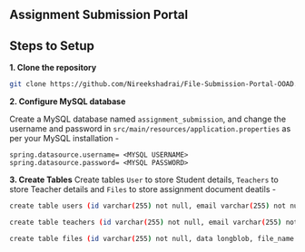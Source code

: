 ## Assignment Submission Portal

## Steps to Setup

**1. Clone the repository** 

```bash
git clone https://github.com/Nireekshadrai/File-Submission-Portal-OOAD.git
```

**2. Configure MySQL database**

Create a MySQL database named `assignment_submission`, and change the username and password in `src/main/resources/application.properties` as per your MySQL
installation -

```properties
spring.datasource.username= <MYSQL USERNAME>
spring.datasource.password= <MYSQL PASSWORD>
```

**3. Create Tables**
Create tables `User` to store Student details, `Teachers` to store Teacher details and `Files` to store assignment document deatils -
```bash
create table users (id varchar(255) not null, email varchar(255) not null, name varchar(255) not null, password varchar(255) not null, primary key (id));

create table teachers (id varchar(255) not null, email varchar(255) not null, name varchar(255) not null, password varchar(255) not null, primary key (id));

create table files (id varchar(255) not null, data longblob, file_name varchar(255), file_type varchar(255), primary key (id));
```
